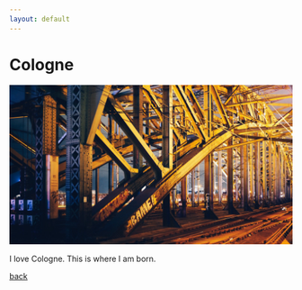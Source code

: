 ```yaml
---
layout: default
---
```


# Cologne

![](/img/16x9/01.jpg)

I love Cologne. This is where I am born.

[back](./)
